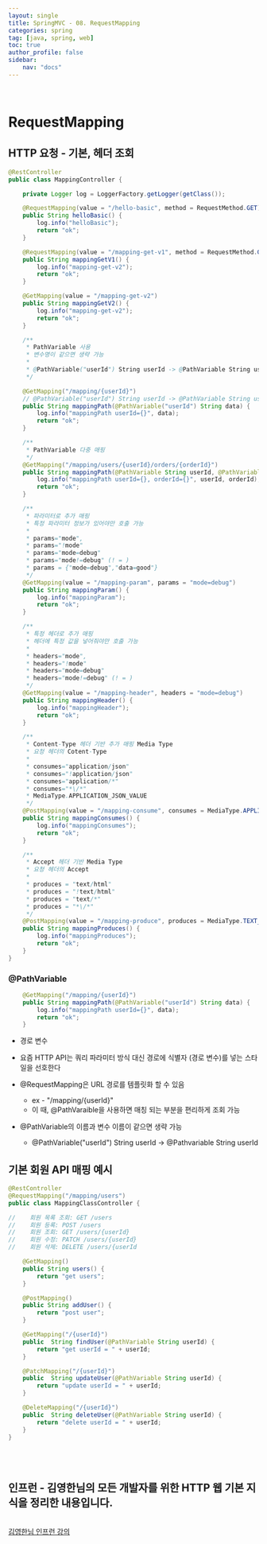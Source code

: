 ```yaml
---
layout: single
title: SpringMVC - 08. RequestMapping
categories: spring
tag: [java, spring, web]
toc: true 
author_profile: false
sidebar:
    nav: "docs"
---
```


<br/>

# RequestMapping

## HTTP 요청 - 기본, 헤더 조회

```java
@RestController
public class MappingController {

    private Logger log = LoggerFactory.getLogger(getClass());

    @RequestMapping(value = "/hello-basic", method = RequestMethod.GET)
    public String helloBasic() {
        log.info("helloBasic");
        return "ok";
    }

    @RequestMapping(value = "/mapping-get-v1", method = RequestMethod.GET)
    public String mappingGetV1() {
        log.info("mapping-get-v2");
        return "ok";
    }

    @GetMapping(value = "/mapping-get-v2")
    public String mappingGetV2() {
        log.info("mapping-get-v2");
        return "ok";
    }

    /**
     * PathVariable 사용
     * 변수명이 같으면 생략 가능
     *
     * @PathVariable("userId") String userId -> @PathVariable String userId
     */

    @GetMapping("/mapping/{userId}")
    // @PathVariable("userId") String userId -> @PathVariable String userId  가능
    public String mappingPath(@PathVariable("userId") String data) {
        log.info("mappingPath userId={}", data);
        return "ok";
    }

    /**
     * PathVariable 다중 매핑
     */
    @GetMapping("/mapping/users/{userId}/orders/{orderId}")
    public String mappingPath(@PathVariable String userId, @PathVariable Long orderId) {
        log.info("mappingPath userId={}, orderId={}", userId, orderId);
        return "ok";
    }

    /**
     * 파라미터로 추가 매핑
     * 특정 파라미터 정보가 있어야만 호출 가능
     *
     * params="mode",
     * params="!mode"
     * params="mode=debug"
     * params="mode!=debug" (! = )
     * params = {"mode=debug","data=good"}
     */
    @GetMapping(value = "/mapping-param", params = "mode=debug")
    public String mappingParam() {
        log.info("mappingParam");
        return "ok";
    }

    /**
     * 특정 헤더로 추가 매핑
     * 헤더에 특정 값을 넣어줘야만 호출 가능
     * 
     * headers="mode",
     * headers="!mode"
     * headers="mode=debug"
     * headers="mode!=debug" (! = )
     */
    @GetMapping(value = "/mapping-header", headers = "mode=debug")
    public String mappingHeader() {
        log.info("mappingHeader");
        return "ok";
    }

    /**
     * Content-Type 헤더 기반 추가 매핑 Media Type
     * 요청 헤더의 Cotent-Type
     *
     * consumes="application/json"
     * consumes="!application/json"
     * consumes="application/*"
     * consumes="*\/*"
     * MediaType.APPLICATION_JSON_VALUE
     */
    @PostMapping(value = "/mapping-consume", consumes = MediaType.APPLICATION_JSON_VALUE)
    public String mappingConsumes() {
        log.info("mappingConsumes");
        return "ok";
    }

    /**
     * Accept 헤더 기반 Media Type
     * 요청 헤더의 Accept
     *
     * produces = "text/html"
     * produces = "!text/html"
     * produces = "text/*"
     * produces = "*\/*"
     */
    @PostMapping(value = "/mapping-produce", produces = MediaType.TEXT_HTML_VALUE)
    public String mappingProduces() {
        log.info("mappingProduces");
        return "ok";
    }
}
```

### @PathVariable

```java
    @GetMapping("/mapping/{userId}")
    public String mappingPath(@PathVariable("userId") String data) {
        log.info("mappingPath userId={}", data);
        return "ok";
    }
```

- 경로 변수
- 요즘 HTTP API는 쿼리 파라미터 방식 대신 경로에 식별자 (경로 변수)를 넣는 스타일을 선호한다
- @RequestMapping은 URL 경로를 템플릿화 할 수 있음
  - ex - "/mapping/{userId}"
  - 이 때, @PathVaraible을 사용하면 매칭 되는 부분을 편리하게 조회 가능
  
- @PathVariable의 이름과 변수 이름이 같으면 생략 가능
  - @PathVariable("userId") String userId -> @Pathvariable String userId

## 기본 회원 API 매핑 예시

```java
@RestController
@RequestMapping("/mapping/users")
public class MappingClassController {

//    회원 목록 조회: GET /users
//    회원 등록: POST /users
//    회원 조회: GET /users/{userId}
//    회원 수정: PATCH /users/{userId}
//    회원 삭제: DELETE /users/{userId

    @GetMapping()
    public String users() {
        return "get users";
    }

    @PostMapping()
    public String addUser() {
        return "post user";
    }

    @GetMapping("/{userId}")
    public  String findUser(@PathVariable String userId) {
        return "get userId = " + userId;
    }

    @PatchMapping("/{userId}")
    public  String updateUser(@PathVariable String userId) {
        return "update userId = " + userId;
    }

    @DeleteMapping("/{userId}")
    public  String deleteUser(@PathVariable String userId) {
        return "delete userId = " + userId;
    }
}
```

<br/>


<div class='notice--warning'>
    <br/>
    <h2>
       인프런 - 김영한님의 <strong>모든 개발자를 위한 HTTP 웹 기본 지식</strong>을 정리한 내용입니다. <br/> 
    </h2><br/>
    <a href="https://www.inflearn.com/course/http-%EC%9B%B9-%EB%84%A4%ED%8A%B8%EC%9B%8C%ED%81%AC/dashboard" class="btn btn--info">김영한님 인프런 강의</a><br/>
    <br/>
</div>
